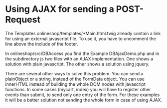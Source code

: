# Using AJAX for sending a POST-Request 

The Templates onlineshop/templates/*Main.html.twig already contain a link for using an external javascript file.
To use it, you have to uncomment the line above the include of the footer.

In onlineshop/src/DBAccess you find the Example DBAjaxDemo.php and in the subdirectory js two files with an AJAX implementation.
One shows a solution with plain javascript. The other shows a solution using jquery.

There are several other ways to solve this problem. You can send a plainObject or a string, instead of the FormData object.
You can use innerHTML instead of building the whole DOM nodes with javascript functions.
In some cases (mycart, index) you will have to register other events than submit, to send only one entry of the form. 
For these examples it will be a better solution not sending the whole form in case of using AJAX.